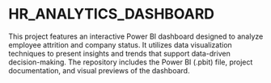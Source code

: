 # HR_ANALYTICS_DASHBOARD
This project features an interactive Power BI dashboard designed to analyze employee attrition and company status. It utilizes data visualization techniques to present insights and trends that support data-driven decision-making. The repository includes the Power BI (.pbit) file, project documentation, and visual previews of the dashboard.
